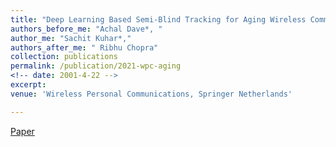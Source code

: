 ```yaml
---
title: "Deep Learning Based Semi-Blind Tracking for Aging Wireless Communication Channels"
authors_before_me: "Achal Dave*, "
author_me: "Sachit Kuhar*,"
authors_after_me: " Ribhu Chopra"
collection: publications
permalink: /publication/2021-wpc-aging
<!-- date: 2001-4-22 -->
excerpt: 
venue: 'Wireless Personal Communications, Springer Netherlands'

---
```

<!-- This paper is about the number 2. The number 3 is left for future work. -->

[Paper](https://link.springer.com/article/10.1007/s11277-021-08354-x)

<!-- Recommended citation: Your Name, You. (2010). "Paper Title Number 2." <i>Journal 1</i>. 1(2). -->
